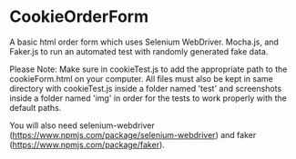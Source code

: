 # CookieOrderForm
A basic html order form which uses Selenium WebDriver. Mocha.js, and Faker.js to run an automated test with randomly generated fake data.

Please Note: Make sure in cookieTest.js to add the appropriate path to the cookieForm.html on your computer. All files must also be kept in same directory with cookieTest.js inside a folder named 'test' and screenshots inside a folder named 'img' in order for the tests to work properly with the default paths.

You will also need selenium-webdriver (https://www.npmjs.com/package/selenium-webdriver) and faker (https://www.npmjs.com/package/faker).

